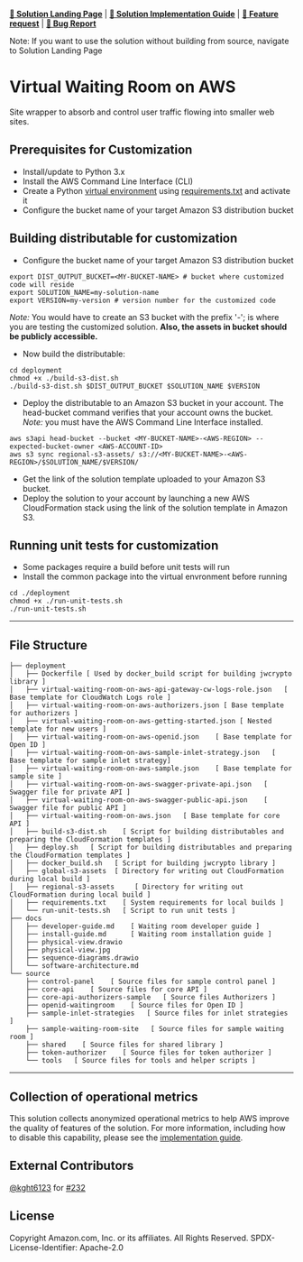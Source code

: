 **[🚀 Solution Landing Page](https://aws.amazon.com/solutions/implementations/virtual-waiting-room-on-aws/)** | **[📜 Solution Implementation Guide](https://docs.aws.amazon.com/solutions/latest/virtual-waiting-room-on-aws/welcome.html)** | **[🚧 Feature request](https://github.com/aws-solutions/virtual-waiting-room-on-aws/issues/new?assignees=&labels=feature-request%2C+enhancement&template=feature_request.md&title=)** | **[🐛 Bug Report](https://github.com/aws-solutions/virtual-waiting-room-on-aws/issues/new?assignees=&labels=bug%2C+triage&template=bug_report.md&title=)**

Note: If you want to use the solution without building from source, navigate to Solution Landing Page


# Virtual Waiting Room on AWS
Site wrapper to absorb and control user traffic flowing into smaller web sites.

<a name="prerequisites-for-customization"></a>
## Prerequisites for Customization
[//]: # (Add any prerequisites for customization steps. e.g. Prerequisite: Node.js>10)

* Install/update to Python 3.x
* Install the AWS Command Line Interface (CLI)
* Create a Python [virtual environment](https://docs.python.org/3.8/library/venv.html) using [requirements.txt](deployment/requirements.txt) and activate it
* Configure the bucket name of your target Amazon S3 distribution bucket


## Building distributable for customization
* Configure the bucket name of your target Amazon S3 distribution bucket
```
export DIST_OUTPUT_BUCKET=<MY-BUCKET-NAME> # bucket where customized code will reside
export SOLUTION_NAME=my-solution-name
export VERSION=my-version # version number for the customized code
```
_Note:_ You would have to create an S3 bucket with the prefix '<MY-BUCKET-NAME>-<AWS-REGION>'; <AWS-REGION> is where you are testing the customized solution. **Also, the assets in bucket should be publicly accessible.**

* Now build the distributable:
```
cd deployment
chmod +x ./build-s3-dist.sh 
./build-s3-dist.sh $DIST_OUTPUT_BUCKET $SOLUTION_NAME $VERSION 
```

* Deploy the distributable to an Amazon S3 bucket in your account. The head-bucket command verifies that your account owns the bucket. _Note:_ you must have the AWS Command Line Interface installed.
```
aws s3api head-bucket --bucket <MY-BUCKET-NAME>-<AWS-REGION> --expected-bucket-owner <AWS-ACCOUNT-ID>
aws s3 sync regional-s3-assets/ s3://<MY-BUCKET-NAME>-<AWS-REGION>/$SOLUTION_NAME/$VERSION/  
```

* Get the link of the solution template uploaded to your Amazon S3 bucket.
* Deploy the solution to your account by launching a new AWS CloudFormation stack using the link of the solution template in Amazon S3.

## Running unit tests for customization
* Some packages require a build before unit tests will run
* Install the common package into the virtual envronment before running
```
cd ./deployment
chmod +x ./run-unit-tests.sh 
./run-unit-tests.sh 
```

*** 

## File Structure

```
├── deployment
│   ├── Dockerfile [ Used by docker_build script for building jwcrypto library ]
│   ├── virtual-waiting-room-on-aws-api-gateway-cw-logs-role.json   [ Base template for CloudWatch Logs role ] 
│   ├── virtual-waiting-room-on-aws-authorizers.json [ Base template for authorizers ]
│   ├── virtual-waiting-room-on-aws-getting-started.json [ Nested template for new users ]
│   ├── virtual-waiting-room-on-aws-openid.json    [ Base template for Open ID ]
│   ├── virtual-waiting-room-on-aws-sample-inlet-strategy.json   [ Base template for sample inlet strategy]
│   ├── virtual-waiting-room-on-aws-sample.json    [ Base template for sample site ]
│   ├── virtual-waiting-room-on-aws-swagger-private-api.json   [ Swagger file for private API ]
│   ├── virtual-waiting-room-on-aws-swagger-public-api.json    [ Swagger file for public API ]
│   ├── virtual-waiting-room-on-aws.json   [ Base template for core API ]
│   ├── build-s3-dist.sh    [ Script for building distributables and preparing the CloudFormation templates ]
│   ├── deploy.sh   [ Script for building distributables and preparing the CloudFormation templates ]
│   ├── docker_build.sh   [ Script for building jwcrypto library ]
│   ├── global-s3-assets  [ Directory for writing out CloudFormation during local build ]
│   ├── regional-s3-assets     [ Directory for writing out CloudFormation during local build ]
│   ├── requirements.txt    [ System requirements for local builds ]
│   └── run-unit-tests.sh   [ Script to run unit tests ]
├── docs
│   ├── developer-guide.md    [ Waiting room developer guide ]
│   ├── install-guide.md      [ Waiting room installation guide ]
│   ├── physical-view.drawio
│   ├── physical-view.jpg
│   ├── sequence-diagrams.drawio
│   └── software-architecture.md
└── source
    ├── control-panel    [ Source files for sample control panel ]
    ├── core-api    [ Source files for core API ]
    ├── core-api-authorizers-sample   [ Source files Authorizers ]
    ├── openid-waitingroom    [ Source files for Open ID ]
    ├── sample-inlet-strategies   [ Source files for inlet strategies ]
    ├── sample-waiting-room-site   [ Source files for sample waiting room ]
    ├── shared    [ Source files for shared library ]
    ├── token-authorizer    [ Source files for token authorizer ]
    └── tools   [ Source files for tools and helper scripts ]
```

***

## Collection of operational metrics

This solution collects anonymized operational metrics to help AWS improve the
quality of features of the solution. For more information, including how to disable
this capability, please see the [implementation guide](https://docs.aws.amazon.com/solutions/latest/virtual-waiting-room-on-aws/collection-of-operational-metrics.html).

## External Contributors

[@kght6123](https://github.com/kght6123) for [#232](https://github.com/aws-solutions/virtual-waiting-room-on-aws/pull/232)


## License
Copyright Amazon.com, Inc. or its affiliates. All Rights Reserved.
SPDX-License-Identifier: Apache-2.0